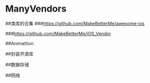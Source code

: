 # ManyVendors

##类库的合集
###https://github.com/MakeBetterMe/awesome-ios

###https://github.com/MakeBetterMe/iOS_Vendor


##Animattion


##封装开源库


##数据存储


##网络

